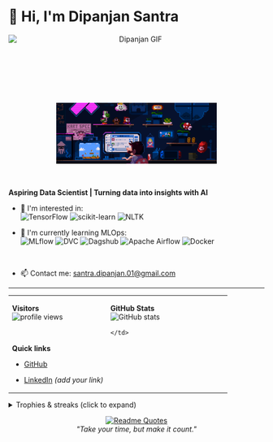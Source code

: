 # 👋 Hi, I'm Dipanjan Santra

<!-- Full-width header GIF with fixed height and object-fit to avoid distortion -->
<div align="center">
  <img
    src="https://user-images.githubusercontent.com/74038190/225813708-98b745f2-7d22-48cf-9150-083f1b00d6c9.gif"
    alt="Dipanjan GIF"
    style="width:100%; height:120px; object-fit:cover; display:block; margin:0 auto;"
  />
</div>

<!-- Small centered decorative GIF (height-only, keeps aspect ratio) -->
<p align="center">
  <img
    src="https://raw.githubusercontent.com/mhardik003/mhardik003/main/gifs/mario.gif"
    alt="Mario GIF"
    height="120"
  />
</p>

<br>

**Aspiring Data Scientist | Turning data into insights with AI**

- 👀 I'm interested in:  
  ![TensorFlow](https://img.shields.io/badge/TensorFlow-%23FF6F00.svg?style=for-the-badge&logo=TensorFlow&logoColor=white)
  ![scikit-learn](https://img.shields.io/badge/scikit--learn-%2300C853.svg?style=for-the-badge&logo=scikit-learn&logoColor=white)
  ![NLTK](https://img.shields.io/badge/NLTK-%23007ACC.svg?style=for-the-badge&logo=python&logoColor=white)

- 🌱 I'm currently learning MLOps:  
  ![MLflow](https://img.shields.io/badge/MLflow-%23000000.svg?style=for-the-badge&logo=mlflow&logoColor=white)
  ![DVC](https://img.shields.io/badge/DVC-%23007ACC.svg?style=for-the-badge&logo=dataversioncontrol&logoColor=white)
  ![Dagshub](https://img.shields.io/badge/Dagshub-%23007ACC.svg?style=for-the-badge&logo=dagshub&logoColor=white)
  ![Apache Airflow](https://img.shields.io/badge/Airflow-%23000F7A.svg?style=for-the-badge&logo=apache-airflow&logoColor=white)
  ![Docker](https://img.shields.io/badge/Docker-%230DB7ED.svg?style=for-the-badge&logo=docker&logoColor=white)

<br>

- 📫 Contact me: [santra.dipanjan.01@gmail.com](mailto:santra.dipanjan.01@gmail.com)

---

<!-- Left column: visitor counter and quick links; Right column: stats card -->
<table>
  <tr>
    <td valign="top" width="45%">

**Visitors**  
<img src="https://komarev.com/ghpvc/?username=Dipanjan777777&color=0e75b6" alt="profile views" />

<br/>

**Quick links**  
- [GitHub](https://github.com/Dipanjan777777)  
- [LinkedIn](https://www.linkedin.com) *(add your link)*

    </td>
    <td valign="top" width="55%">

**GitHub Stats**  
<img src="https://github-readme-stats.vercel.app/api?username=Dipanjan777777&show_icons=true&theme=tokyonight&hide_border=true" alt="GitHub stats" />

    </td>
  </tr>
</table>

<details>
<summary>Trophies & streaks (click to expand)</summary>

<br>

**Trophies**  
<img src="https://github-profile-trophy.vercel.app/?username=Dipanjan777777" alt="trophies" />

<br/>

**Streak**  
[![GitHub Streak](https://github-readme-streak-stats.herokuapp.com/?user=Dipanjan777777&theme=tokyonight&hide_border=true)](https://git.io/streak-stats)

</details>

<!-- Daily Inspiration -->
<p align="center">
  <a href="https://github.com/piyushsuthar/github-readme-quotes">
    <img src="https://quotes-github-readme.vercel.app/api?type=horizontal&theme=catppuccin_mocha" alt="Readme Quotes" />
  </a>
  <br/>
  <em>"Take your time, but make it count."</em>
</p>
